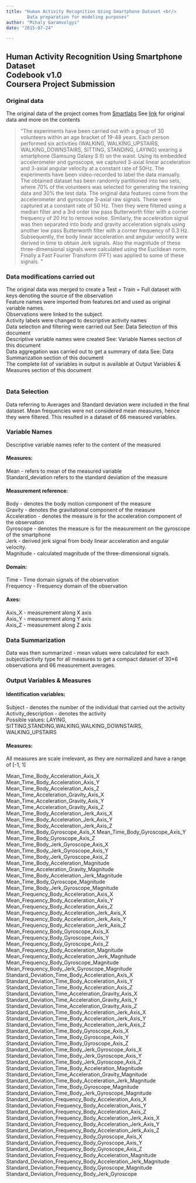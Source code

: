 ```yaml
---
title: "Human Activity Recognition Using Smartphone Dataset <br/> 
        Data preparation for modeling purposes"
author: "Mihaly Garamvolgyi"
date: "2015-07-24"

---
```


## Human Activity Recognition Using Smartphone Dataset <br/> Codebook v1.0 <br/> Coursera Project Submission

### Original data
The original data of the project comes from [Smartlabs](www.smartlabs.com)
See [link](https://d396qusza40orc.cloudfront.net/getdata%2Fprojectfiles%2FUCI%20HAR%20Dataset.zip) for original data and more on the contents
> "The experiments have been carried out with a group of 30 volunteers within an age bracket of 19-48 years. Each person performed six activities (WALKING, WALKING_UPSTAIRS, WALKING_DOWNSTAIRS, SITTING, STANDING, LAYING) wearing a smartphone (Samsung Galaxy S II) on the waist. Using its embedded accelerometer and gyroscope, we captured 3-axial linear acceleration and 3-axial angular velocity at a constant rate of 50Hz. The experiments have been video-recorded to label the data manually. The obtained dataset has been randomly partitioned into two sets, where 70% of the volunteers was selected for generating the training data and 30% the test data. 
The original data features come from the accelerometer and gyroscope 3-axial raw signals. These were captured at a constant rate of 50 Hz. Then they were filtered using a median filter and a 3rd order low pass Butterworth filter with a corner frequency of 20 Hz to remove noise. Similarly, the acceleration signal was then separated into body and gravity acceleration signals using another low pass Butterworth filter with a corner frequency of 0.3 Hz. 
Subsequently, the body linear acceleration and angular velocity were derived in time to obtain Jerk signals. Also the magnitude of these three-dimensional signals were calculated using the Euclidean norm. Finally a Fast Fourier Transform (FFT) was applied to some of these signals. "


### Data modifications carried out
The original data was merged to create a Test + Train = Full dataset with keys denoting the source of the observation<br/>
Feature names were imported from features.txt and used as original variable names.<br/>
Observations were linked to the subject. <br/>
Activity labels were changed to descriptive activity names<br/>
Data selection and filtering were carried out See: Data Selection of this document<br/>
Descriptive variable names were created See: Variable Names section of this document<br/>
Data aggregation was carried out to get a summary of data See: Data Summarization section of this document<br/>
The complete list of variables in output is available at Output Variables & Measures section of this document<br/>
<br/>
### Data Selection
Data referring to Averages and Standard deviation were included in the final dataset. Mean frequencies were not considered mean measures, hence they were filtered. This resulted in a dataset of 66 measured variables.<br/>

### Variable Names
Descriptive variable names refer to the content of the measured
#### Measures:
Mean - refers to mean of the measured variable<br/>
Standard_deviation refers to the standard deviation of the measure<br/>
#### Measurement reference:
Body - denotes the body motion component of the measure<br/>
Gravity - denotes the gravitational component of the measure<br/>
Acceleration - denotes the measure is for the acceleration component of the observation<br/> 
Gyroscope -  denotes the measure is for the measurement on the gyroscope of the smartphone<br/>
Jerk - derived jerk signal from body linear acceleration and angular velocity. <br/>
Magnitude -  calculated magnitude of the three-dimensional signals. <br/>
#### Domain:
Time - Time domain signals of the observation<br/>
Frequency - Frequency domain of the observation<br/>
#### Axes:
Axis_X - measurement along X axis<br/>
Axis_Y - measurement along Y axis<br/>
Axis_Z - measurement along Z axis<br/>

### Data Summarization
Data was then summarized - mean values were calculated for each subject/activity type for all measures to get a compact dataset of 30*6 observations and 66 measurement averages. 

### Output Variables & Measures

#### Identification variables: 
Subject  -  denotes the number of the individual that carried out the activity<br/>
Activity_description  - denotes the activity <br/>
Possible values: LAYING, SITTING,STANDING,WALKING,WALKING_DOWNSTAIRS, WALKING_UPSTAIRS  <br/>

#### Measures:
All measures are scale irrelevant, as they are normalized and have a range of [-1, 1]<br/>

Mean_Time_Body_Acceleration_Axis_X
Mean_Time_Body_Acceleration_Axis_Y
Mean_Time_Body_Acceleration_Axis_Z
Mean_Time_Acceleration_Gravity_Axis_X
Mean_Time_Acceleration_Gravity_Axis_Y
Mean_Time_Acceleration_Gravity_Axis_Z
Mean_Time_Body_Acceleration_Jerk_Axis_X
Mean_Time_Body_Acceleration_Jerk_Axis_Y
Mean_Time_Body_Acceleration_Jerk_Axis_Z
Mean_Time_Body_Gyroscope_Axis_X
Mean_Time_Body_Gyroscope_Axis_Y
Mean_Time_Body_Gyroscope_Axis_Z
Mean_Time_Body_Jerk_Gyroscope_Axis_X
Mean_Time_Body_Jerk_Gyroscope_Axis_Y
Mean_Time_Body_Jerk_Gyroscope_Axis_Z
Mean_Time_Body_Acceleration_Magnitude
Mean_Time_Acceleration_Gravity_Magnitude
Mean_Time_Body_Acceleration_Jerk_Magnitude
Mean_Time_Body_Gyroscope_Magnitude
Mean_Time_Body_Jerk_Gyroscope_Magnitude
Mean_Frequency_Body_Acceleration_Axis_X
Mean_Frequency_Body_Acceleration_Axis_Y
Mean_Frequency_Body_Acceleration_Axis_Z
Mean_Frequency_Body_Acceleration_Jerk_Axis_X
Mean_Frequency_Body_Acceleration_Jerk_Axis_Y
Mean_Frequency_Body_Acceleration_Jerk_Axis_Z
Mean_Frequency_Body_Gyroscope_Axis_X
Mean_Frequency_Body_Gyroscope_Axis_Y
Mean_Frequency_Body_Gyroscope_Axis_Z
Mean_Frequency_Body_Acceleration_Magnitude
Mean_Frequency_Body_Acceleration_Jerk_Magnitude
Mean_Frequency_Body_Gyroscope_Magnitude
Mean_Frequency_Body_Jerk_Gyroscope_Magnitude
Standard_Deviation_Time_Body_Acceleration_Axis_X
Standard_Deviation_Time_Body_Acceleration_Axis_Y
Standard_Deviation_Time_Body_Acceleration_Axis_Z
Standard_Deviation_Time_Acceleration_Gravity_Axis_X
Standard_Deviation_Time_Acceleration_Gravity_Axis_Y
Standard_Deviation_Time_Acceleration_Gravity_Axis_Z
Standard_Deviation_Time_Body_Acceleration_Jerk_Axis_X
Standard_Deviation_Time_Body_Acceleration_Jerk_Axis_Y
Standard_Deviation_Time_Body_Acceleration_Jerk_Axis_Z
Standard_Deviation_Time_Body_Gyroscope_Axis_X
Standard_Deviation_Time_Body_Gyroscope_Axis_Y
Standard_Deviation_Time_Body_Gyroscope_Axis_Z
Standard_Deviation_Time_Body_Jerk_Gyroscope_Axis_X
Standard_Deviation_Time_Body_Jerk_Gyroscope_Axis_Y
Standard_Deviation_Time_Body_Jerk_Gyroscope_Axis_Z
Standard_Deviation_Time_Body_Acceleration_Magnitude
Standard_Deviation_Time_Acceleration_Gravity_Magnitude
Standard_Deviation_Time_Body_Acceleration_Jerk_Magnitude
Standard_Deviation_Time_Body_Gyroscope_Magnitude
Standard_Deviation_Time_Body_Jerk_Gyroscope_Magnitude
Standard_Deviation_Frequency_Body_Acceleration_Axis_X
Standard_Deviation_Frequency_Body_Acceleration_Axis_Y
Standard_Deviation_Frequency_Body_Acceleration_Axis_Z
Standard_Deviation_Frequency_Body_Acceleration_Jerk_Axis_X
Standard_Deviation_Frequency_Body_Acceleration_Jerk_Axis_Y
Standard_Deviation_Frequency_Body_Acceleration_Jerk_Axis_Z
Standard_Deviation_Frequency_Body_Gyroscope_Axis_X
Standard_Deviation_Frequency_Body_Gyroscope_Axis_Y
Standard_Deviation_Frequency_Body_Gyroscope_Axis_Z
Standard_Deviation_Frequency_Body_Acceleration_Magnitude
Standard_Deviation_Frequency_Body_Acceleration_Jerk_Magnitude
Standard_Deviation_Frequency_Body_Gyroscope_Magnitude
Standard_Deviation_Frequency_Body_Jerk_Gyroscope


